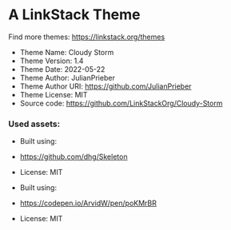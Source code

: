 # A LinkStack Theme
Find more themes: https://linkstack.org/themes
                                                                                                                                                                         
*	Theme Name: Cloudy Storm
*	Theme Version: 1.4
*	Theme Date: 2022-05-22
*	Theme Author: JulianPrieber
*	Theme Author URI: https://github.com/JulianPrieber
*	Theme License: MIT
*	Source code: https://github.com/LinkStackOrg/Cloudy-Storm

### Used assets:
* Built using:
* https://github.com/dhg/Skeleton
* License: MIT

* Built using:
* https://codepen.io/ArvidW/pen/poKMrBR
* License: MIT
